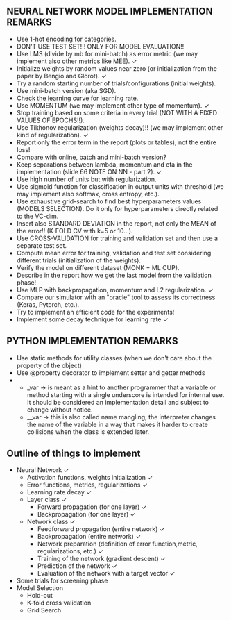 ## NEURAL NETWORK MODEL IMPLEMENTATION REMARKS
- Use 1-hot encoding for categories.
- DON'T USE TEST SET!!! ONLY FOR MODEL EVALUATION!!
- Use LMS (divide by mb for mini-batch) as error metric (we may implement also other metrics like MEE). ✓
- Initialize weights by random values near zero (or initialization from the paper by Bengio and Glorot). ✓
- Try a random starting number of trials/configurations (initial weights).
- Use mini-batch version (aka SGD).
- Check the learning curve for learning rate.
- Use MOMENTUM (we may implement other type of momentum). ✓
- Stop training based on some criteria in every trial (NOT WITH A FIXED VALUES OF EPOCHS!!).
- Use Tikhonov regularization (weights decay)!! (we may implement other kind of regularization). ✓
- Report only the error term in the report (plots or tables), not the entire loss!
- Compare with online, batch and mini-batch version?
- Keep separations between lambda, momentum and eta in the implementation (slide 66 NOTE ON NN - part 2). ✓
- Use high number of units but with regularization.
- Use sigmoid function for classification in output units with threshold (we may implement also softmax, cross entropy, etc.).
- Use exhaustive grid-search to find best hyperparameters values (MODELS SELECTION).
Do it only for hyperparameters directly related to the VC-dim.
- Insert also STANDARD DEVIATION in the report, not only the MEAN of the error!! (K-FOLD CV with k=5 or 10...).
- Use CROSS-VALIDATION for training and validation set and then use a separate test set.
- Compute mean error for training, validation and test set considering different trials (initialization of the weights).
- Verify the model on different dataset (MONK + ML CUP).
- Describe in the report how we get the last model from the validation phase!
- Use MLP with backpropagation, momentum and L2 regularization. ✓
- Compare our simulator with an "oracle" tool to assess its correctness (Keras, Pytorch, etc.).
- Try to implement an efficient code for the experiments!
- Implement some decay technique for learning rate ✓

## PYTHON IMPLEMENTATION REMARKS
- Use static methods for utility classes (when we don't care about the property of the object)
- Use @property decorator to implement setter and getter methods
-  
    - _var -> is meant as a hint to another programmer that a variable or method starting with a single underscore is intended for internal use.
    It should be considered an implementation detail and subject to change without notice.
    - __var -> this is also called name mangling; the interpreter changes the name of the variable in a way that makes it harder to create collisions when the class is extended later.

## Outline of things to implement
- Neural Network ✓
    - Activation functions, weights initialization ✓
    - Error functions, metrics, regularizations ✓
    - Learning rate decay ✓
    - Layer class ✓
        - Forward propagation (for one layer) ✓
        - Backpropagation (for one layer) ✓
    - Network class ✓
        - Feedforward propagation (entire network) ✓
        - Backpropagation (entire network) ✓
        - Network preparation (definition of error function,metric, regularizations, etc.) ✓
        - Training of the network (gradient descent) ✓
        - Prediction of the network ✓
        - Evaluation of the network with a target vector ✓
- Some trials for screening phase
- Model Selection
    - Hold-out 
    - K-fold cross validation
    - Grid Search
